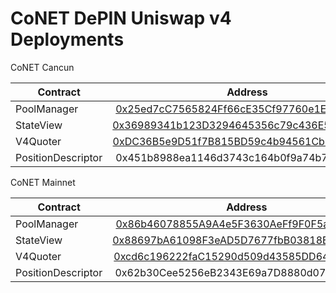 # CoNET DePIN Uniswap v4 Deployments

CoNET Cancun

<table><thead><tr><th width="187">Contract</th><th align="center">Address</th></tr></thead><tbody><tr><td>PoolManager</td><td align="center"><a href="https://cancun.conet.network/address/0x25ed7cC7565824Ff66cE35Cf97760e1ED1641200?tab=contract">0x25ed7cC7565824Ff66cE35Cf97760e1ED1641200</a></td></tr><tr><td>StateView</td><td align="center"><a href="https://cancun.conet.network/address/0x36989341b123D3294645356c79c436E53b28C97E?tab=contract">0x36989341b123D3294645356c79c436E53b28C97E</a></td></tr><tr><td>V4Quoter</td><td align="center"><a href="https://cancun.conet.network/address/0xDC36B5e9D51f7B815BD59c4b94561Cb0456E52c4?tab=contract">0xDC36B5e9D51f7B815BD59c4b94561Cb0456E52c4</a></td></tr><tr><td>PositionDescriptor</td><td align="center">0x451b8988ea1146d3743c164b0f9a74b7b1b33148</td></tr></tbody></table>

CoNET Mainnet

<table><thead><tr><th width="187">Contract</th><th align="center">Address</th></tr></thead><tbody><tr><td>PoolManager</td><td align="center"><a href="https://mainnet.conet.network/address/0x86b46078855A9A4e5F3630AeFf9F0F5a810f2b33?tab=contract">0x86b46078855A9A4e5F3630AeFf9F0F5a810f2b33</a></td></tr><tr><td>StateView</td><td align="center"><a href="https://mainnet.conet.network/address/0x88697bA61098F3eAD5D7677fbB03818E91B7A373?tab=contract">0x88697bA61098F3eAD5D7677fbB03818E91B7A373</a></td></tr><tr><td>V4Quoter</td><td align="center"><a href="https://mainnet.conet.network/address/0xcd6c196222faC15290d509d43585DD643CFEAF7a?tab=contract\">0xcd6c196222faC15290d509d43585DD643CFEAF7a</a></td></tr><tr><td>PositionDescriptor</td><td align="center">0x62b30Cee5256eB2343E69a7D8880d0738f02f69d</td></tr></tbody></table>
